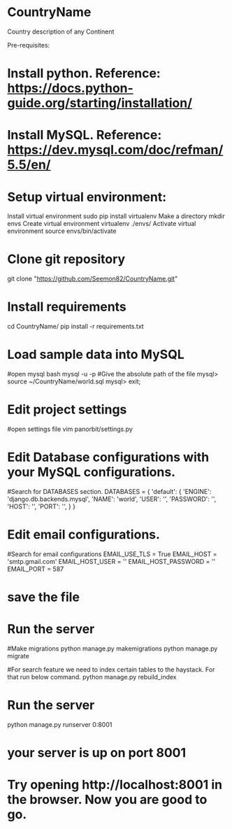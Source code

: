 # CountryName
Country description of any Continent

Pre-requisites:
# Install python. Reference:  https://docs.python-guide.org/starting/installation/
# Install MySQL.  Reference: https://dev.mysql.com/doc/refman/5.5/en/
# Setup virtual environment:
   Install virtual environment
sudo pip install virtualenv
  Make a directory
mkdir envs
  Create virtual environment
virtualenv ./envs/
 Activate virtual environment
source envs/bin/activate

# Clone git repository
git clone "https://github.com/Seemon82/CountryName.git"

# Install requirements
 cd CountryName/
pip install -r requirements.txt

# Load sample data into MySQL
 #open mysql bash
mysql -u <mysql-user> -p
 #Give the absolute path of the file
mysql> source ~/CountryName/world.sql
mysql> exit;

# Edit project settings
 #open settings file
vim panorbit/settings.py

 # Edit Database configurations with your MySQL configurations.
#Search for DATABASES section.
DATABASES = {
    'default': {
        'ENGINE': 'django.db.backends.mysql',
        'NAME': 'world',
        'USER': '<mysql-user>',
        'PASSWORD': '<mysql-password>',
        'HOST': '<mysql-host>',
        'PORT': '<mysql-port>',
    }
}

# Edit email configurations.
#Search for email configurations
EMAIL_USE_TLS = True
EMAIL_HOST = 'smtp.gmail.com'
EMAIL_HOST_USER = '<your-email>'
EMAIL_HOST_PASSWORD = '<your-email-password>'
EMAIL_PORT = 587

# save the file


# Run the server
   #Make migrations
python manage.py makemigrations
python manage.py migrate

 #For search feature we need to index certain tables to the haystack. For that run below command.
python manage.py rebuild_index

# Run the server
python manage.py runserver 0:8001

# your server is up on port 8001



# Try opening http://localhost:8001 in the browser. Now you are good to go.
